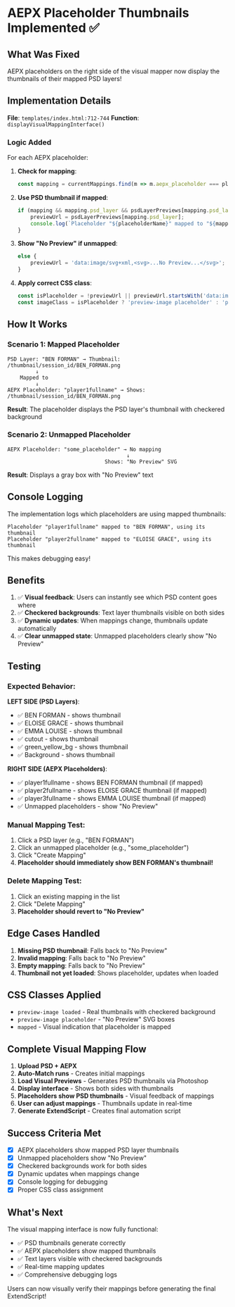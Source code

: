 # AEPX Placeholder Thumbnails Implemented ✅

## What Was Fixed

AEPX placeholders on the right side of the visual mapper now display the thumbnails of their mapped PSD layers!

## Implementation Details

**File**: `templates/index.html:712-744`
**Function**: `displayVisualMappingInterface()`

### Logic Added

For each AEPX placeholder:

1. **Check for mapping**:
   ```javascript
   const mapping = currentMappings.find(m => m.aepx_placeholder === placeholderName);
   ```

2. **Use PSD thumbnail if mapped**:
   ```javascript
   if (mapping && mapping.psd_layer && psdLayerPreviews[mapping.psd_layer]) {
       previewUrl = psdLayerPreviews[mapping.psd_layer];
       console.log(`Placeholder "${placeholderName}" mapped to "${mapping.psd_layer}", using its thumbnail`);
   }
   ```

3. **Show "No Preview" if unmapped**:
   ```javascript
   else {
       previewUrl = 'data:image/svg+xml,<svg>...No Preview...</svg>';
   }
   ```

4. **Apply correct CSS class**:
   ```javascript
   const isPlaceholder = !previewUrl || previewUrl.startsWith('data:image/svg+xml');
   const imageClass = isPlaceholder ? 'preview-image placeholder' : 'preview-image loaded';
   ```

## How It Works

### Scenario 1: Mapped Placeholder
```
PSD Layer: "BEN FORMAN" → Thumbnail: /thumbnail/session_id/BEN_FORMAN.png
         ↓
    Mapped to
         ↓
AEPX Placeholder: "player1fullname" → Shows: /thumbnail/session_id/BEN_FORMAN.png
```

**Result**: The placeholder displays the PSD layer's thumbnail with checkered background

### Scenario 2: Unmapped Placeholder
```
AEPX Placeholder: "some_placeholder" → No mapping
                                      ↓
                               Shows: "No Preview" SVG
```

**Result**: Displays a gray box with "No Preview" text

## Console Logging

The implementation logs which placeholders are using mapped thumbnails:
```
Placeholder "player1fullname" mapped to "BEN FORMAN", using its thumbnail
Placeholder "player2fullname" mapped to "ELOISE GRACE", using its thumbnail
```

This makes debugging easy!

## Benefits

1. ✅ **Visual feedback**: Users can instantly see which PSD content goes where
2. ✅ **Checkered backgrounds**: Text layer thumbnails visible on both sides
3. ✅ **Dynamic updates**: When mappings change, thumbnails update automatically
4. ✅ **Clear unmapped state**: Unmapped placeholders clearly show "No Preview"

## Testing

### Expected Behavior:

**LEFT SIDE (PSD Layers)**:
- ✅ BEN FORMAN - shows thumbnail
- ✅ ELOISE GRACE - shows thumbnail
- ✅ EMMA LOUISE - shows thumbnail
- ✅ cutout - shows thumbnail
- ✅ green_yellow_bg - shows thumbnail
- ✅ Background - shows thumbnail

**RIGHT SIDE (AEPX Placeholders)**:
- ✅ player1fullname - shows BEN FORMAN thumbnail (if mapped)
- ✅ player2fullname - shows ELOISE GRACE thumbnail (if mapped)
- ✅ player3fullname - shows EMMA LOUISE thumbnail (if mapped)
- ✅ Unmapped placeholders - show "No Preview"

### Manual Mapping Test:
1. Click a PSD layer (e.g., "BEN FORMAN")
2. Click an unmapped placeholder (e.g., "some_placeholder")
3. Click "Create Mapping"
4. **Placeholder should immediately show BEN FORMAN's thumbnail!**

### Delete Mapping Test:
1. Click an existing mapping in the list
2. Click "Delete Mapping"
3. **Placeholder should revert to "No Preview"**

## Edge Cases Handled

1. **Missing PSD thumbnail**: Falls back to "No Preview"
2. **Invalid mapping**: Falls back to "No Preview"
3. **Empty mapping**: Falls back to "No Preview"
4. **Thumbnail not yet loaded**: Shows placeholder, updates when loaded

## CSS Classes Applied

- `preview-image loaded` - Real thumbnails with checkered background
- `preview-image placeholder` - "No Preview" SVG boxes
- `mapped` - Visual indication that placeholder is mapped

## Complete Visual Mapping Flow

1. **Upload PSD + AEPX**
2. **Auto-Match runs** - Creates initial mappings
3. **Load Visual Previews** - Generates PSD thumbnails via Photoshop
4. **Display interface** - Shows both sides with thumbnails
5. **Placeholders show PSD thumbnails** - Visual feedback of mappings
6. **User can adjust mappings** - Thumbnails update in real-time
7. **Generate ExtendScript** - Creates final automation script

## Success Criteria Met

- [x] AEPX placeholders show mapped PSD layer thumbnails
- [x] Unmapped placeholders show "No Preview"
- [x] Checkered backgrounds work for both sides
- [x] Dynamic updates when mappings change
- [x] Console logging for debugging
- [x] Proper CSS class assignment

## What's Next

The visual mapping interface is now fully functional:
- ✅ PSD thumbnails generate correctly
- ✅ AEPX placeholders show mapped thumbnails
- ✅ Text layers visible with checkered backgrounds
- ✅ Real-time mapping updates
- ✅ Comprehensive debugging logs

Users can now visually verify their mappings before generating the final ExtendScript!
